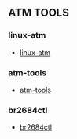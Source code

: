 ## ATM TOOLS

### linux-atm
* [linux-atm](https://packages.debian.org/source/sid/linux-atm)

### atm-tools
* [atm-tools](https://packages.debian.org/sid/atm-tools)

### br2684ctl
* [br2684ctl](https://packages.debian.org/sid/br2684ctl)
